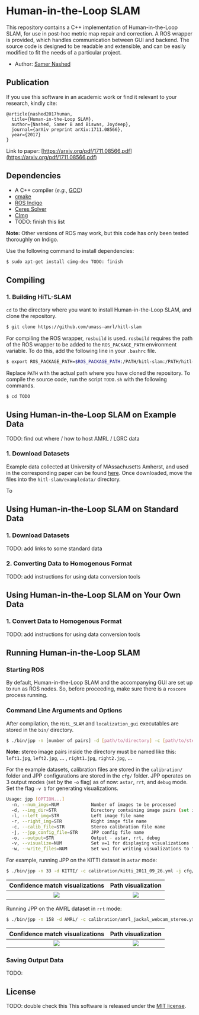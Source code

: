 # Human-in-the-Loop SLAM

This repository contains a C++ implementation of Human-in-the-Loop SLAM, for use in post-hoc metric map repair and correction. A ROS 
wrapper is provided, which handles communication between GUI and backend. The source code is designed to be readable and extensible, and 
can be easily modified to fit the needs of a particular project.

- Author: [Samer Nashed](TODO)

## Publication

If you use this software in an academic work or find it relevant to your research, kindly cite:

```
@article{nashed2017human,
  title={Human-in-the-Loop SLAM},
  author={Nashed, Samer B and Biswas, Joydeep},
  journal={arXiv preprint arXiv:1711.08566},
  year={2017}
}
```

Link to paper: [https://arxiv.org/pdf/1711.08566.pdf](https://arxiv.org/pdf/1711.08566.pdf)

## Dependencies

- A C++ compiler (*e.g.*, [GCC](http://gcc.gnu.org/))
- [cmake](http://www.cmake.org/cmake/resources/software.html)
- [ROS Indigo](http://wiki.ros.org/indigo/Installation/Ubuntu)
- [Ceres Solver](http://www.ceres-solver.org/)
- [CImg](http://www.cimg.eu/)
- TODO: finish this list  

**Note:** Other versions of ROS may work, but this code has only been tested thoroughly on Indigo.

Use the following command to install dependencies:

```bash
$ sudo apt-get install cimg-dev TODO: finish
```


## Compiling

### 1. Building HiTL-SLAM

`cd` to the directory where you want to install Human-in-the-Loop SLAM, and clone the repository.

```bash
$ git clone https://github.com/umass-amrl/hitl-slam
```

For compiling the ROS wrapper, `rosbuild` is used. `rosbuild` requires the path of the ROS wrapper to be added to 
the `ROS_PACKAGE_PATH` environment variable. To do this, add the following line in your `.bashrc` file. 


```bash
$ export ROS_PACKAGE_PATH=$ROS_PACKAGE_PATH:/PATH/hitl-slam:/PATH/hitl-slam/vector_slam_msgs
```

Replace `PATH` with the actual path where you have cloned the repository. To compile the source code, run the script `TODO.sh` with the following commands.

```bash
$ cd TODO
```

## Using Human-in-the-Loop SLAM on Example Data

TODO: find out where / how to host AMRL / LGRC data

### 1. Download Datasets

Example data collected at University of MAssachusetts Amherst, and used in the corresponding paper can be found 
[here](TODO). Once downloaded, move the files into the `hitl-slam/exampledata/` directory.

To

## Using Human-in-the-Loop SLAM on Standard Data

### 1. Download Datasets

TODO: add links to some standard data

### 2. Converting Data to Homogenous Format

TODO: add instructions for using data conversion tools

## Using Human-in-the-Loop SLAM on Your Own Data

### 1. Convert Data to Homogenous Format

TODO: add instructions for using data conversion tools

## Running Human-in-the-Loop SLAM

### Starting ROS

By default, Human-in-the-Loop SLAM and the accompanying GUI are set up to run as ROS nodes. So, before proceeding, make sure there is a
`roscore` process running.

### Command Line Arguments and Options


After compilation, the `HitL_SLAM` and `localization_gui` executables are stored in the `bin/` directory. 







```bash
$ ./bin/jpp -n [number of pairs] -d [path/to/directory] -c [path/to/stereo/calibration/file] -j [path/to/jpp/config/file] -o [output_mode]
```

**Note:** stereo image pairs inside the directory must be named like this: `left1.jpg`, `left2.jpg`, ... , `right1.jpg`, `right2.jpg`, ...

For the example datasets, calibration files are stored in the `calibration/` folder and JPP configurations are stored in the `cfg/` folder. JPP operates on 
3 output modes (set by the `-o` flag) as of now: `astar`, `rrt`, and `debug` mode. Set the flag `-v 1` for generating visualizations.

```bash
Usage: jpp [OPTION...]
  -n, --num_imgs=NUM            Number of images to be processed
  -d, --img_dir=STR             Directory containing image pairs (set if n > 0)
  -l, --left_img=STR            Left image file name
  -r, --right_img=STR           Right image file name
  -c, --calib_file=STR          Stereo calibration file name
  -j, --jpp_config_file=STR     JPP config file name
  -o, --output=STR              Output - astar, rrt, debug
  -v, --visualize=NUM           Set v=1 for displaying visualizations
  -w, --write_files=NUM         Set w=1 for writing visualizations to files
```

For example, running JPP on the KITTI dataset in `astar` mode:

```bash
$ ./bin/jpp -n 33 -d KITTI/ -c calibration/kitti_2011_09_26.yml -j cfg/kitti.cfg -o astar -v 1
```

|Confidence match visualizations | Path visualization        |
|:------------------------------:|:-------------------------:|
|![](dumps/astar7-vis.jpg)       | ![](dumps/astar7-path.jpg)|

Running JPP on the AMRL dataset in `rrt` mode:

```bash
$ ./bin/jpp -n 158 -d AMRL/ -c calibration/amrl_jackal_webcam_stereo.yml -j cfg/amrl.cfg -o rrt -v 1
```

|Confidence match visualizations | Path visualization        |
|:------------------------------:|:-------------------------:|
|![](dumps/rrt73-vis.jpg)        | ![](dumps/rrt73-path.jpg) |



### Saving Output Data

TODO: 

## License

TODO: double check this
This software is released under the [MIT license](LICENSE).

